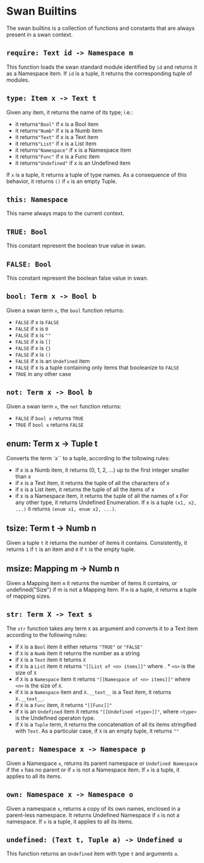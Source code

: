 Swan Builtins
============================================================================

The swan builtins is a collection of functions and constants that are
always present in a swan context.
  
`require: Text id -> Namespace m`
----------------------------------------------------------------------------
This function loads the swan standard module identified by `id` and returns
it as a Namespace item.
If `id` is a tuple, it returns the corresponding tuple of modules.
  
`type: Item x -> Text t`
----------------------------------------------------------------------------
Given any item, it returns the name of its type; i.e.:

- it returns`"Bool"` if x is a Bool item
- it returns`"Numb"` if x is a Numb item
- it returns`"Text"` if x is a Text item
- it returns`"List"` if x is a List item
- it returns`"Namespace"` if x is a Namespace item
- it returns`"Func"` if x is a Func item
- it returns`"Undefined"` if x is an Undefined item

If `x` is a tuple, it returns a tuple of type names. As a consequence of
this behavior, it returns `()` if `x` is an empty Tuple.
  
`this: Namespace`
----------------------------------------------------------------------------
This name always maps to the current context.
  
`TRUE: Bool`
----------------------------------------------------------------------------
This constant represent the boolean true value in swan.
  
`FALSE: Bool`
----------------------------------------------------------------------------
This constant represent the boolean false value in swan.
  
`bool: Term x -> Bool b`
----------------------------------------------------------------------------
Given a swan term `x`, the `bool` function returns:
- `FALSE` if x is `FALSE`
- `FALSE` if x is `0`
- `FALSE` if x is `""`
- `FALSE` if x is `[]`
- `FALSE` if x is `{}`
- `FALSE` if x is `()`
- `FALSE` if x is an `Undefined` item
- `FALSE` if x is a tuple containing only items that booleanize to `FALSE`
- `TRUE` in any other case
  
`not: Term x -> Bool b`
----------------------------------------------------------------------------
Given a swan term `x`, the `not` function returns:
- `FALSE` if `bool x` returns `TRUE`
- `TRUE` if `bool x` returns `FALSE`
  
enum: Term x -> Tuple t
-------------------------------------------------------------------------
Converts the term `x`` to a tuple, according to the tollowing rules:
- if x is a Numb item, it returns (0, 1, 2, ...) up to the first integer smaller than x
- if x is a Text item, it returns the tuple of all the characters of x
- if x is a List item, it returns the tuple of all the items of x
- if x is a Namespace item, it returns the tuple of all the names of x
For any other type, it returns Undefined Enumeration.
If x is a tuple `(x1, x2, ...)` it returns `(enum x1, enum x2, ...)`.
  
tsize: Term t -> Numb n
-------------------------------------------------------------------------
Given a tuple `t` it returns the number of items it contains. Consistently,
it returns `1` if `t` is an item and `0` if `t` is the empty tuple.
  
msize: Mapping m -> Numb n
-------------------------------------------------------------------------
Given a Mapping item `m` it returns the number of items it contains, or
undefined("Size") if m is not a Mapping item.
If `m` is a tuple, it returns a tuple of mapping sizes.
  
`str: Term X -> Text s`
------------------------------------------------------------------------
The `str` function takes any term `X` as argument and converts it
to a Text item according to the following rules:
- if `X` is a `Bool` item it either returns `"TRUE"` or `"FALSE"`
- if `X` is a `Numb` item it returns the number as a string
- if `X` is a `Text` item it teturns `X`
- if `X` is a `List` item it returns `"[[List of <n> items]]"` where
    . *    `<n>` is the size of `X`
- if `X` is a `Namespace` item it returns `"[[Namespace of <n> items]]"`
  where `<n>` is the size of `X`.
- if `X` is a `Namespace` item and `X.__text__` is a Text item, it
  returns `X.__text__`.
- if `X` is a `Func` item, it returns `"[[Func]]"`
- if `X` is an `Undefined` item it returns `"[[Undefined <type>]]"`,
  where `<type>` is the Undefined operaton type.
- if `X` is a `Tuple` term, it returns the concatenation of all its
  items stringified with `Text`. As a particular case, if `X` is an
  empty tuple, it returns `""`
  
`parent: Namespace x -> Namespace p`
------------------------------------------------------------------------
Given a Namespace `x`, returns its parent namespace or `Undefined Namespace`
if the `x` has no parent or if `x` is not a Namespace item. If `x`
is a tuple, it applies to all its items.
  
`own: Namespace x -> Namespace o`
------------------------------------------------------------------------
Given a namespace `x`, returns a copy of its own names, enclosed in a
parent-less namespace. It returns Undefined Namespace if `x` is not
a namespace. If `x` is a tuple, it applies to all its items.
  
`undefined: (Text t, Tuple a) -> Undefined u`
----------------------------------------------------------------------------
This function returns an `Undefined` item with type `t` and arguments `a`.
  

